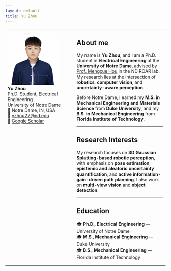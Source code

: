```yaml
---
layout: default
title: Yu Zhou
---
```


<table>
<tr>
<td style="width:180px; vertical-align: top;">

<img src="IMG_9336.jpg" width="160" alt="Yu Zhou" style="border-radius: 10px;"><br>
<b>Yu Zhou</b><br>
Ph.D. Student, Electrical Engineering<br>
University of Notre Dame<br>
📍 Notre Dame, IN, USA<br>
📧 <a href="mailto:your.email@nd.edu">yzhou27@nd.edu</a><br>
🔗 <a href="https://scholar.google.com/">Google Scholar</a><br>

</td>
<td style="padding-left: 30px; vertical-align: top;">

## About me

My name is **Yu Zhou**, and I am a Ph.D. student in **Electrical Engineering** at the **University of Notre Dame**, advised by [Prof. Mengxue Hou](https://engineering.nd.edu/faculty/mengxue-hou/) in the ND ROAR lab. My research lies at the intersection of **robotics**, **computer vision**, and **uncertainty-aware perception**.

Before Notre Dame, I earned my **M.S. in Mechanical Engineering and Materials Science** from **Duke University**, and my **B.S. in Mechanical Engineering** from **Florida Institute of Technology**.

---

## Research Interests

My research focuses on **3D Gaussian Splatting-based robotic perception**, with emphasis on **pose estimation**, **epistemic and aleatoric uncertainty quantification**, and **active information-gain-driven path planning**. I also work on **multi-view vision** and **object detection**.

---

## Education

🎓 **Ph.D., Electrical Engineering** — University of Notre Dame  
🎓 **M.S., Mechanical Engineering** — Duke University  
🎓 **B.S., Mechanical Engineering** — Florida Institute of Technology

</td>
</tr>
</table>
